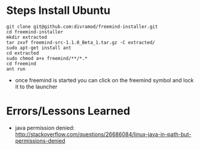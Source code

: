 Steps Install Ubuntu
====================
```
git clone git@github.com:divramod/freemind-installer.git
cd freemind-installer
mkdir extracted
tar zxvf freemind-src-1.1.0_Beta_1.tar.gz -C extracted/
sudo apt-get install ant
cd extracted
sudo chmod a+x freemind/**/*.*
cd freemind
ant run
```

* once freemind is started you can click on the freemind symbol and lock it to the launcher

Errors/Lessons Learned
===============================================================================
- java permission denied: http://stackoverflow.com/questions/26686084/linux-java-in-path-but-permissions-denied
